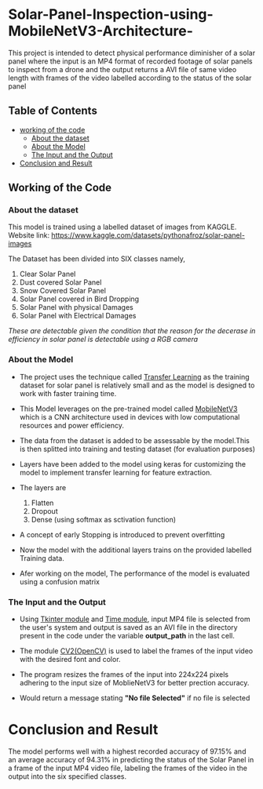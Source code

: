 # Solar-Panel-Inspection-using-MobileNetV3-Architecture-

This project is intended to detect physical performance diminisher of a solar panel where the input is an MP4 format of recorded footage of solar panels to inspect from a drone and the output returns a AVI file of same video length with frames of the video labelled according to the status of the solar panel

## Table of Contents
  * [working of the code](#1)
    - [About the dataset](#2)
    - [About the Model](#3)
    - [The Input and the Output](#4)
  * [Conclusion and Result](#5)
    
<a name="1"></a>
##  Working of the Code

<a name="2"></a>
### About the dataset
This model is trained using a labelled dataset of images from KAGGLE. Website link: https://www.kaggle.com/datasets/pythonafroz/solar-panel-images

The Dataset has been divided into SIX classes namely,
 
  1. Clear Solar Panel
  2. Dust covered Solar Panel
  3. Snow Covered Solar Panel
  4. Solar Panel covered in Bird Dropping
  5. Solar Panel with physical Damages
  6. Solar Panel with Electrical Damages

*These are detectable given the condition that the reason for the decerase in efficiency in solar panel is detectable using a RGB camera*

<a name="3"></a>
### About the Model
* The project uses the technique called [Transfer Learning](https://www.geeksforgeeks.org/ml-introduction-to-transfer-learning/ "GeeksForGeeks") as the training dataset for solar panel is relatively small and as the model is designed to work with faster training time. 

* This Model leverages on the pre-trained model called [MobileNetV3](https://paperswithcode.com/paper/searching-for-mobilenetv3 "Papers with code") which is a CNN architecture used in devices with low computational resources and power efficiency.

* The data from the dataset is added to be assessable by the model.This is then splitted into training and testing dataset (for evaluation purposes)

* Layers have been added to the model using keras for customizing the model to implement transfer learning for feature extraction.

* The layers are
  1. Flatten
  1. Dropout
  1. Dense (using softmax as sctivation function)
  
* A concept of early Stopping is introduced to prevent overfitting 

* Now the model with the additional layers trains on the provided labelled Training data.

* Afer working on the model, The performance of the model is evaluated using a confusion matrix

<a name="4"></a>
### The Input and the Output

* Using [Tkinter module](https://youtu.be/YXPyB4XeYLA?si=gj8uqFV9J-iM83O5 "FreeCodeCamp") and [Time module](https://docs.python.org/3/library/time.html "Python Documentation"), input MP4 file is selected from the user's system and output is saved as an AVI file in the directory present in the code under the variable **output_path** in the last cell.

* The module [CV2(OpenCV)](https://www.geeksforgeeks.org/opencv-python-tutorial/ "GeeksForGeeks") is used to label the frames of the input video with the desired font and color.

* The program resizes the frames of the input into 224x224 pixels adhering to the input size of MoblieNetV3 for better prection accuracy.

* Would return a message stating **"No file Selected"** if no file is selected

<a name="5"></a>
# Conclusion and Result

The model performs well with a highest recorded accuracy of 97.15% and an average accuracy of 94.31% in predicting the status of the Solar Panel in a frame of the input MP4 video file, labeling the frames of the video in the output into the six specified classes.

